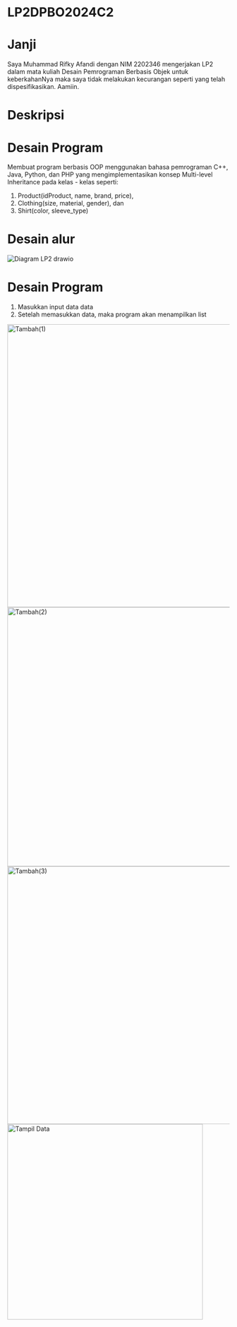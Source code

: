 # LP2DPBO2024C2

# Janji
Saya Muhammad Rifky Afandi dengan NIM 2202346 mengerjakan LP2 dalam mata kuliah 
Desain Pemrograman Berbasis Objek untuk keberkahanNya maka saya tidak 
melakukan kecurangan seperti yang telah dispesifikasikan. Aamiin.

# Deskripsi
# Desain Program
Membuat program berbasis OOP menggunakan bahasa pemrograman C++, Java, Python, dan PHP yang mengimplementasikan konsep Multi-level Inheritance  pada kelas - kelas seperti: 
1. Product(idProduct, name, brand, price), 
2. Clothing(size, material, gender), dan 
3. Shirt(color, sleeve_type)

# Desain alur

![Diagram LP2 drawio](https://github.com/rifkytech07/LP2DPBO2024C2/assets/147624515/e3ea5a33-33df-47f1-bc1c-1f180bfc38ec)

# Desain Program
1. Masukkan input data data
2. Setelah memasukkan data, maka program akan menampilkan list
<img width="641" alt="Tambah(1)" src="https://github.com/rifkytech07/LP2DPBO2024C2/assets/147624515/721aadeb-1e85-41ea-8f35-76beb3477545">
<img width="587" alt="Tambah(2)" src="https://github.com/rifkytech07/LP2DPBO2024C2/assets/147624515/817a26f5-643f-4da6-90ac-7f6625cc23c6">
<img width="584" alt="Tambah(3)" src="https://github.com/rifkytech07/LP2DPBO2024C2/assets/147624515/6db21575-c8b2-4fb9-a3cb-7ca37dc5f57d">
<img width="443" alt="Tampil Data" src="https://github.com/rifkytech07/LP2DPBO2024C2/assets/147624515/37fc97f6-dc74-478b-9ffb-2f8a2b6a42c7">






